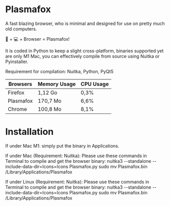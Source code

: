 # Plasmafox
A fast blazing browser, who is minimal and designed for use on pretty much old computers.

:older_man: + :computer: + Browser = Plasmafox!

It is coded in Python to keep a slight cross-platform, binaries supported yet are only M1 Mac, you can effectively compile from source using Nuitka or Pyinstaller.

Requirement for compilation: Nuitka, Python, PyQt5

|  Browsers  | Memory Usage | CPU Usage |
| ---------- | ------------ | --------- |
|  Firefox   | 1,12 Go      | 0,3%      |
|  Plasmafox | 170,7 Mo     | 6,6%      | 
|  Chrome    | 100,8 Mo     | 8,1%      |
# Installation
If under Mac M1: simply put the binary in Applications.

If under Mac (Requirement: Nuitka):
Please use these commands in Terminal to compile and get the browser binary:
nuitka3 --standalone --include-data-dir=Icons=Icons Plasmafox.py
sudo mv Plasmafox.bin /Library/Applications/Plasmafox

If under Linux (Requirement: Nuitka):
Please use these commands in Terminal to compile and get the browser binary:
nuitka3 --standalone --include-data-dir=Icons=Icons Plasmafox.py
sudo mv Plasmafox.bin /Library/Applications/Plasmafox
